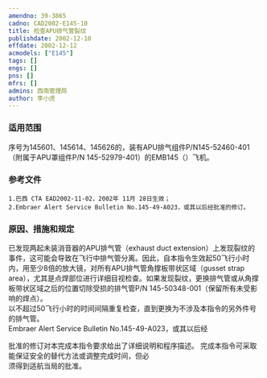 ```yaml
---
amendno: 39-3865  
cadno: CAD2002-E145-10  
title: 检查APU排气管裂纹  
publishdate: 2002-12-10  
effdate: 2002-12-12  
acmodels: ["E145"]  
tags: []  
engs: []  
pns: []  
mfrs: []  
admins: 西南管理局  
author: 李小虎  
---
```

  
### 适用范围  
序号为145601、145614、145626的，装有APU排气组件P/N145-52460-401（附属于APU罩组件P/N 145-52979-401）的EMB145（）飞机。  
  
<!--more-->  
### 参考文件  
    1.巴西 CTA EAD2002-11-02，2002年 11月 28日生效；  
    2.Embraer Alert Service Bulletin No.145-49-A023，或其以后经批准的修订。  
  
### 原因、措施和规定  
 已发现两起未装消音器的APU排气管（exhaust duct extension）上发现裂纹的事件，这可能会导致在飞行中排气管分离。因此，自本指令生效起50飞行小时内，用至少8倍的放大镜，对所有APU排气管角撑板带状区域（gusset strap area），尤其是点焊部位进行详细目视检查。如果发现裂纹，更换排气管或从角撑板带状区域之后的位置切除受损的排气管P/N 145-50348-001（保留所有未受影响的焊点）。  
以不超过50飞行小时的时间间隔重复检查，直到更换为不涉及本指令的另外件号的排气管。  
Embraer Alert Service Bulletin No.145-49-A023，或其以后经  
  
批准的修订对本完成本指令要求给出了详细说明和程序描述。 完成本指令可采取能保证安全的替代方法或调整完成时间，但必  
须得到适航当局的批准。  
